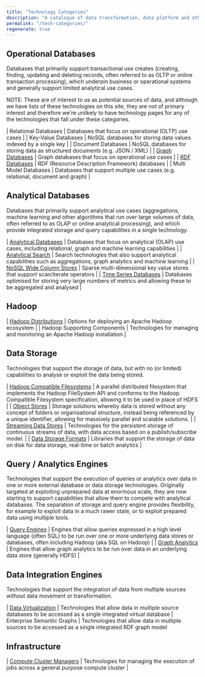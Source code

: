 ```yaml
---
title: "Technology Categories"
description: "A catalogue of data transformation, data platform and other technologies used within the Data Engineering space, organised by category"
permalink: "/tech-categories/"
regenerate: true
---
```

## Operational Databases

Databases that primarily support transactional use creates (creating, finding, updating and deleting records, often referred to as OLTP or online transaction processing), which underpin business or operational systems and generally support limited analytical use cases.

NOTE: These are of interest to us as potential sources of data, and although we have lists of these technologies on this site, they are not of primary interest and therefore we're unlikely to have technology pages for any of the technologies that fall under these categories.

| Relational Databases | Databases that focus on operational (OLTP) use cases |
| Key-Value Databases | NoSQL databases for storing data values indexed by a single key |
| Document Databases | NoSQL databases for storing data as structured documents (e.g. JSON / XML) |
| [Graph Databases](/tech-categories/graph-databases/) | Graph databases that focus on operational use cases |
| [RDF Databases](/tech-categories/rdf-databases/) | RDF (Resource Description Framework) databases |
| Multi Model Databases | Databases that support multiple use cases (e.g. relational, document and graph) |

## Analytical Databases

Databases that primarily support analytical use cases (aggregations, machine learning and other algorithms that run over large volumes of data, often referred to as OLAP or online analytical processing), and which provide integrated storage and query capabilities in a single technology.

| [Analytical Databases](/tech-categories/analytical-databases/) | Databases that focus on analytical (OLAP) use cases, including relational, graph and machine learning capabilities |
| [Analytical Search](/tech-categories/analytical-search/) | Search technologies that also support analytical capabilities such as aggregations, graph analytics and machine learning |
| [NoSQL Wide Column Stores](/tech-categories/nosql-wide-column-stores/) | Sparse multi-dimensional key value stores that support scan/iterate operators |
| [Time Series Databases](/tech-categories/time-series-databases/) | Databases optimised for storing very large numbers of metrics and allowing these to be aggregated and analysed |

## Hadoop

| [Hadoop Distributions](/tech-categories/hadoop-distributions/) | Options for deploying an Apache Hadoop ecosystem |
| Hadoop Supporting Components | Technologies for managing and monitoring an Apache Hadoop installation |

## Data Storage

Technologies that support the storage of data, but with no (or limited) capabilities to analyse or exploit the data being stored.

| [Hadoop Compatible Filesystems](/tech-categories/hadoop-compatible-filesystems/) | A parallel distributed filesystem that implements the Hadoop FileSystem API and conforms to the Hadoop Compatible Filesystem specification, allowing it to be used in place of HDFS |
| [Object Stores](/tech-categories/object-stores/) | Storage solutions whereby data is stored without any concept of folders or organisational structure, instead being referenced by a unique identifier, allowing for massively parallel and scalable solutions. |
| [Streaming Data Stores](/tech-categories/streaming-data-stores/) | Technologies for the persistent storage of continuous streams of data, with data access based on a publish/subscribe model. |
| [Data Storage Formats](/tech-categories/data-storage-formats/) | Libraries that support the storage of data on disk for data storage, real-time or batch analytics |

## Query / Analytics Engines

Technologies that support the execution of queries or analytics over data in one or more external database or data storage technologies.  Originally targeted at exploiting unprepared data at enormous scale, they are now starting to support capabilities that allow them to compete with analytical databases.  The separation of storage and query engine provides flexibility, for example to exploit data in a much rawer state, or to exploit prepared data using multiple tools.

| [Query Engines](/tech-categories/query-engines/) | Engines that allow queries expressed in a high level language (often SQL) to be run over one or more underlying data stores or databases, often including Hadoop (aka SQL on Hadoop) |
| [Graph Analytics](/tech-categories/graph-analytics/) | Engines that allow graph analytics to be run over data in an underlying data store (generally HDFS) |

## Data Integration Engines

Technologies that support the integration of data from multiple sources without data movement or transformation.

| [Data Virtualization](/tech-categories/data-virtualization/) | Technologies that allow data in multiple source databases to be accessed as a single integrated virtual database
| Enterprise Semantic Graphs | Technologies that allow data in multiple sources to be accessed as a single integrated RDF graph model

## Infrastructure

| [Compute Cluster Managers](/tech-categories/compute-cluster-managers/) | Technologies for managing the execution of jobs across a general purpose compute cluster |